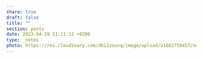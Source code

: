 ```yaml
---
share: true
draft: false
title: ""
section: posts
date: 2023-04-29 11:11:13 +0200
type: _notes
photo: https://res.cloudinary.com/dbi2zounq/image/upload/v1682759457/xurwx2gqjrujd8ucdcmc.jpg
---
```



